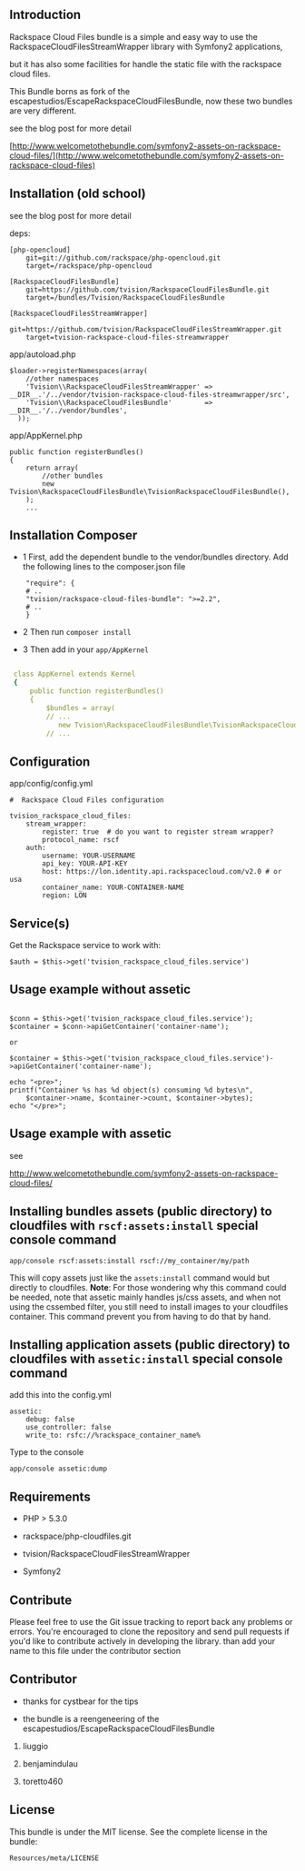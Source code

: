 Introduction
------------

Rackspace Cloud Files bundle is a simple and easy way to use the RackspaceCloudFilesStreamWrapper library with Symfony2 applications,

but it has also some facilities for handle the static file with the rackspace cloud files.

This Bundle borns as fork of the escapestudios/EscapeRackspaceCloudFilesBundle, now these two bundles are very different.


see the blog post for more detail

[http://www.welcometothebundle.com/symfony2-assets-on-rackspace-cloud-files/](http://www.welcometothebundle.com/symfony2-assets-on-rackspace-cloud-files)


Installation (old school)
-------------------------------

see the blog post for more detail

deps:

```
[php-opencloud]
    git=git://github.com/rackspace/php-opencloud.git
    target=/rackspace/php-opencloud

[RackspaceCloudFilesBundle]
    git=https://github.com/tvision/RackspaceCloudFilesBundle.git
    target=/bundles/Tvision/RackspaceCloudFilesBundle

[RackspaceCloudFilesStreamWrapper]
    git=https://github.com/tvision/RackspaceCloudFilesStreamWrapper.git
    target=tvision-rackspace-cloud-files-streamwrapper

```

app/autoload.php

```
$loader->registerNamespaces(array(
    //other namespaces
    'Tvision\\RackspaceCloudFilesStreamWrapper' =>  __DIR__.'/../vendor/tvision-rackspace-cloud-files-streamwrapper/src',
    'Tvision\\RackspaceCloudFilesBundle'        =>  __DIR__.'/../vendor/bundles',
  ));

```

app/AppKernel.php

```
public function registerBundles()
{
    return array(
        //other bundles
        new Tvision\RackspaceCloudFilesBundle\TvisionRackspaceCloudFilesBundle(),
    );
    ...
```

Installation Composer
-------------------------------

* 1 First, add the dependent bundle to the vendor/bundles directory. Add the following lines to the composer.json file

```
    "require": {
    # ..
    "tvision/rackspace-cloud-files-bundle": ">=2.2",
    # ..
    }
```

* 2 Then run `composer install`


* 3 Then add in your `app/AppKernel`

``` yaml

 class AppKernel extends Kernel
 {
     public function registerBundles()
     {
         $bundles = array(
         // ...
            new Tvision\RackspaceCloudFilesBundle\TvisionRackspaceCloudFilesBundle(),
         // ...

```


## Configuration

app/config/config.yml

```
#  Rackspace Cloud Files configuration

tvision_rackspace_cloud_files:
    stream_wrapper:
        register: true  # do you want to register stream wrapper?
        protocol_name: rscf
    auth:
        username: YOUR-USERNAME
        api_key: YOUR-API-KEY
        host: https://lon.identity.api.rackspacecloud.com/v2.0 # or usa
        container_name: YOUR-CONTAINER-NAME
        region: LON 
```

## Service(s)

Get the Rackspace service to work with:

```
$auth = $this->get('tvision_rackspace_cloud_files.service')

```

## Usage example without assetic

```

$conn = $this->get('tvision_rackspace_cloud_files.service');
$container = $conn->apiGetContainer('container-name');

or

$container = $this->get('tvision_rackspace_cloud_files.service')->apiGetContainer('container-name');

echo "<pre>";
printf("Container %s has %d object(s) consuming %d bytes\n",
    $container->name, $container->count, $container->bytes);
echo "</pre>";
```


## Usage example with assetic

see

http://www.welcometothebundle.com/symfony2-assets-on-rackspace-cloud-files/


## Installing bundles assets (public directory) to cloudfiles with `rscf:assets:install` special console command

```
app/console rscf:assets:install rscf://my_container/my/path
```

This will copy assets just like the `assets:install` command would but directly to cloudfiles.
**Note**: For those wondering why this command could be needed, note that assetic mainly handles js/css assets, and when
 not using the cssembed filter, you still need to install images to your cloudfiles container. This command prevent you
 from having to do that by hand.

## Installing application assets (public directory) to cloudfiles with `assetic:install` special console command

add this into the config.yml

```
assetic:
    debug: false
    use_controller: false
    write_to: rsfc://%rackspace_container_name%
```

Type to the console

```
app/console assetic:dump
```

Requirements
------------

- PHP > 5.3.0

- rackspace/php-cloudfiles.git

- tvision/RackspaceCloudFilesStreamWrapper

- Symfony2


Contribute
----------

Please feel free to use the Git issue tracking to report back any problems or errors. You're encouraged to clone the repository and send pull requests if you'd like to contribute actively in developing the library.
than add your name to this file under the contributor section



Contributor
------------

- thanks for cystbear for the tips

- the bundle is a reengeneering of the escapestudios/EscapeRackspaceCloudFilesBundle


1. liuggio

2. benjamindulau

3. toretto460


License
-------

This bundle is under the MIT license. See the complete license in the bundle:

    Resources/meta/LICENSE
